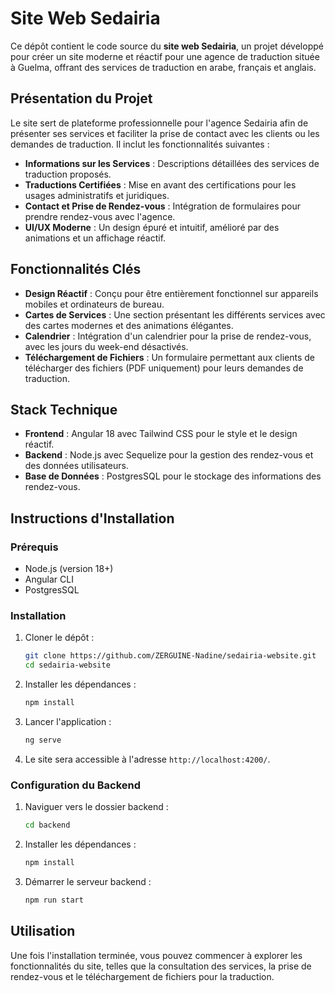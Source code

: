 # Site Web Sedairia

Ce dépôt contient le code source du **site web Sedairia**, un projet développé pour créer un site moderne et réactif pour une agence de traduction située à Guelma, offrant des services de traduction en arabe, français et anglais.

## Présentation du Projet

Le site sert de plateforme professionnelle pour l'agence Sedairia afin de présenter ses services et faciliter la prise de contact avec les clients ou les demandes de traduction. Il inclut les fonctionnalités suivantes :
- **Informations sur les Services** : Descriptions détaillées des services de traduction proposés.
- **Traductions Certifiées** : Mise en avant des certifications pour les usages administratifs et juridiques.
- **Contact et Prise de Rendez-vous** : Intégration de formulaires pour prendre rendez-vous avec l'agence.
- **UI/UX Moderne** : Un design épuré et intuitif, amélioré par des animations et un affichage réactif.

## Fonctionnalités Clés
- **Design Réactif** : Conçu pour être entièrement fonctionnel sur appareils mobiles et ordinateurs de bureau.
- **Cartes de Services** : Une section présentant les différents services avec des cartes modernes et des animations élégantes.
- **Calendrier** : Intégration d'un calendrier pour la prise de rendez-vous, avec les jours du week-end désactivés.
- **Téléchargement de Fichiers** : Un formulaire permettant aux clients de télécharger des fichiers (PDF uniquement) pour leurs demandes de traduction.

## Stack Technique
- **Frontend** : Angular 18 avec Tailwind CSS pour le style et le design réactif.
- **Backend** : Node.js avec Sequelize pour la gestion des rendez-vous et des données utilisateurs.
- **Base de Données** : PostgresSQL pour le stockage des informations des rendez-vous.

## Instructions d'Installation

### Prérequis
- Node.js (version 18+)
- Angular CLI
- PostgresSQL

### Installation

1. Cloner le dépôt :
    ```bash
    git clone https://github.com/ZERGUINE-Nadine/sedairia-website.git
    cd sedairia-website
    ```

2. Installer les dépendances :
    ```bash
    npm install
    ```

3. Lancer l'application :
    ```bash
    ng serve
    ```

5. Le site sera accessible à l'adresse `http://localhost:4200/`.

### Configuration du Backend

1. Naviguer vers le dossier backend :
    ```bash
    cd backend
    ```

2. Installer les dépendances :
    ```bash
    npm install
    ```

3. Démarrer le serveur backend :
    ```bash
    npm run start
    ```

## Utilisation

Une fois l'installation terminée, vous pouvez commencer à explorer les fonctionnalités du site, telles que la consultation des services, la prise de rendez-vous et le téléchargement de fichiers pour la traduction.
